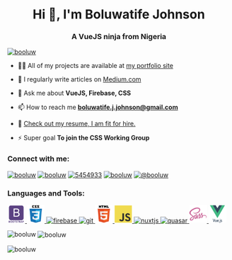 <h1 align="center">Hi 👋, I'm Boluwatife Johnson</h1>
<h3 align="center">A VueJS ninja from Nigeria</h3>

<p align="left"> <a href="https://twitter.com/booluw" target="blank"><img src="https://img.shields.io/twitter/follow/booluw?logo=twitter&style=for-the-badge" alt="booluw" /></a> </p>

- 👨‍💻 All of my projects are available at [my portfolio site](https://portfolio-13670.web.app/)

- 📝 I regularly write articles on [Medium.com](https://medium.com/booluw)

- 💬 Ask me about **VueJS, Firebase, CSS**

- 📫 How to reach me **boluwatife.j.johnson@gmail.com**

- 📄 [Check out my resume, I am fit for hire.](https://docs.google.com/document/d/1QwcjFuw6chztKCYIqZjjGfrNDJVNcfEsEfi9V0eySUM/edit?usp=sharing)

- ⚡ Super goal **To join the CSS Working Group**

<h3 align="left">Connect with me:</h3>
<p align="left">
<a href="https://twitter.com/booluw" target="blank"><img align="center" src="https://raw.githubusercontent.com/rahuldkjain/github-profile-readme-generator/master/src/images/icons/Social/twitter.svg" alt="booluw" height="30" width="40" /></a>
<a href="https://linkedin.com/in/booluw" target="blank"><img align="center" src="https://raw.githubusercontent.com/rahuldkjain/github-profile-readme-generator/master/src/images/icons/Social/linked-in-alt.svg" alt="booluw" height="30" width="40" /></a>
<a href="https://stackoverflow.com/users/5454933" target="blank"><img align="center" src="https://raw.githubusercontent.com/rahuldkjain/github-profile-readme-generator/master/src/images/icons/Social/stack-overflow.svg" alt="5454933" height="30" width="40" /></a>
<a href="https://instagram.com/booluw" target="blank"><img align="center" src="https://raw.githubusercontent.com/rahuldkjain/github-profile-readme-generator/master/src/images/icons/Social/instagram.svg" alt="booluw" height="30" width="40" /></a>
<a href="https://medium.com/@booluw" target="blank"><img align="center" src="https://raw.githubusercontent.com/rahuldkjain/github-profile-readme-generator/master/src/images/icons/Social/medium.svg" alt="@booluw" height="30" width="40" /></a>
</p>

<h3 align="left">Languages and Tools:</h3>
<p align="left"> <a href="https://getbootstrap.com" target="_blank" rel="noreferrer"> <img src="https://raw.githubusercontent.com/devicons/devicon/master/icons/bootstrap/bootstrap-plain-wordmark.svg" alt="bootstrap" width="40" height="40"/> </a> <a href="https://www.w3schools.com/css/" target="_blank" rel="noreferrer"> <img src="https://raw.githubusercontent.com/devicons/devicon/master/icons/css3/css3-original-wordmark.svg" alt="css3" width="40" height="40"/> </a> <a href="https://firebase.google.com/" target="_blank" rel="noreferrer"> <img src="https://www.vectorlogo.zone/logos/firebase/firebase-icon.svg" alt="firebase" width="40" height="40"/> </a> <a href="https://git-scm.com/" target="_blank" rel="noreferrer"> <img src="https://www.vectorlogo.zone/logos/git-scm/git-scm-icon.svg" alt="git" width="40" height="40"/> </a> <a href="https://www.w3.org/html/" target="_blank" rel="noreferrer"> <img src="https://raw.githubusercontent.com/devicons/devicon/master/icons/html5/html5-original-wordmark.svg" alt="html5" width="40" height="40"/> </a> <a href="https://developer.mozilla.org/en-US/docs/Web/JavaScript" target="_blank" rel="noreferrer"> <img src="https://raw.githubusercontent.com/devicons/devicon/master/icons/javascript/javascript-original.svg" alt="javascript" width="40" height="40"/> </a> <a href="https://nuxtjs.org/" target="_blank" rel="noreferrer"> <img src="https://www.vectorlogo.zone/logos/nuxtjs/nuxtjs-icon.svg" alt="nuxtjs" width="40" height="40"/> </a> <a href="https://quasar.dev/" target="_blank" rel="noreferrer"> <img src="https://cdn.quasar.dev/logo/svg/quasar-logo.svg" alt="quasar" width="40" height="40"/> </a> <a href="https://sass-lang.com" target="_blank" rel="noreferrer"> <img src="https://raw.githubusercontent.com/devicons/devicon/master/icons/sass/sass-original.svg" alt="sass" width="40" height="40"/> </a> <a href="https://vuejs.org/" target="_blank" rel="noreferrer"> <img src="https://raw.githubusercontent.com/devicons/devicon/master/icons/vuejs/vuejs-original-wordmark.svg" alt="vuejs" width="40" height="40"/> </a> </p>

<p><img align="left" src="https://github-readme-stats.vercel.app/api/top-langs?username=booluw&show_icons=true&locale=en&layout=compact" alt="booluw" /></p>

<p>&nbsp;<img align="center" src="https://github-readme-stats.vercel.app/api?username=booluw&show_icons=true&locale=en" alt="booluw" /></p>

<p><img align="center" src="https://github-readme-streak-stats.herokuapp.com/?user=booluw&" alt="booluw" /></p>
